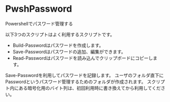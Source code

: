 # PwshPassword
Powershellでパスワード管理する

以下3つのスクリプトはよく利用するスクリプトです。
* Build-Passwordはパスワードを作成します。
* Save-Passwordはパスワードの追加、編集ができます。
* Read-Passwordはパスワードを読み込んでクリップボードにコピーします。

Save-Passwordを利用してパスワードを記録します。
ユーザのフォルダ直下にPasswordというパスワード管理するためのフォルダが作成されます。
スクリプト内にある暗号化用のバイト列は、初回利用時に書き換えてから利用してください。
